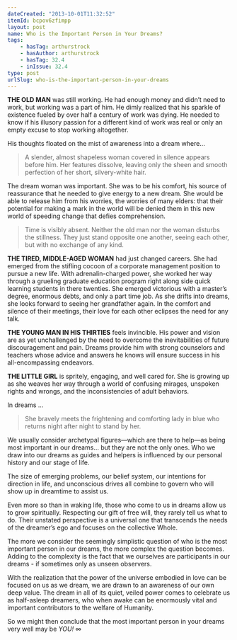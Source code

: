 ```yaml
---
dateCreated: "2013-10-01T11:32:52"
itemId: bcpov6zfimpp
layout: post
name: Who is the Important Person in Your Dreams?
tags:
    - hasTag: arthurstrock
    - hasAuthor: arthurstrock
    - hasTag: 32.4
    - inIssue: 32.4
type: post
urlSlug: who-is-the-important-person-in-your-dreams
---
```


**THE OLD MAN** was still working. He had enough money and didn’t need to work, but working was a part of him. He dimly realized that his sparkle of existence fueled by over half a century of work was dying. He needed to know if his illusory passion for a different kind of work was real or only an empty excuse to stop working altogether.

His thoughts floated on the mist of awareness into a dream where…

> A slender, almost shapeless woman covered in silence appears before him. Her features dissolve, leaving only the sheen and smooth perfection of her short, silvery-white hair.

The dream woman was important. She was to be his comfort, his source of reassurance that he needed to give energy to a new dream. She would be able to release him from his worries, the worries of many elders: that their potential for making a mark in the world will be denied them in this new world of speeding change that defies comprehension.

> Time is visibly absent. Neither the old man nor the woman disturbs the stillness. They just stand opposite one another, seeing each other, but with no exchange of any kind.

**THE TIRED, MIDDLE-AGED WOMAN** had just changed careers. She had emerged from the stifling cocoon of a corporate management position to pursue a new life. With adrenalin-charged power, she worked her way through a grueling graduate education program right along side quick learning students in there twenties. She emerged victorious with a master’s degree, enormous debts, and only a part time job. As she drifts into dreams, she looks forward to seeing her grandfather again. In the comfort and silence of their meetings, their love for each other eclipses the need for any talk.

**THE YOUNG MAN IN HIS THIRTIES** feels invincible. His power and vision are as yet unchallenged by the need to overcome the inevitabilities of future discouragement and pain. Dreams provide him with strong counselors and teachers whose advice and answers he knows will ensure success in his all-encompassing endeavors.

**THE LITTLE GIRL** is spritely, engaging, and well cared for. She is growing up as she weaves her way through a world of confusing mirages, unspoken rights and wrongs, and the inconsistencies of adult behaviors.

In dreams ...

> She bravely meets the frightening and comforting lady in blue who returns night after night to stand by her.

We usually consider archetypal figures—which are there to help—as being most important in our dreams… but they are not the only ones. Who we draw into our dreams as guides and helpers is influenced by our personal history and our stage of life.

The size of emerging problems, our belief system, our intentions for direction in life, and unconscious drives all combine to govern who will show up in dreamtime to assist us.

Even more so than in waking life, those who come to us in dreams allow us to grow spiritually. Respecting our gift of free will, they rarely tell us what to do. Their unstated perspective is a universal one that transcends the needs of the dreamer’s ego and focuses on the collective Whole.

The more we consider the seemingly simplistic question of who is the most important person in our dreams, the more complex the question becomes. Adding to the complexity is the fact that we ourselves are participants in our dreams - if sometimes only as unseen observers.

With the realization that the power of the universe embodied in love can be focused on us as we dream, we are drawn to an awareness of our own deep value. The dream in all of its quiet, veiled power comes to celebrate us as half-asleep dreamers, who when awake can be enormously vital and important contributors to the welfare of Humanity.

So we might then conclude that the most important person in your dreams very well may be _YOU!_ ∞
